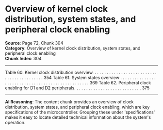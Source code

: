 # Overview of kernel clock distribution, system states, and peripheral clock enabling

**Source**: Page 72, Chunk 304  
**Category**: Overview of kernel clock distribution, system states, and peripheral clock enabling  
**Chunk Index**: 304

---

Table 60. Kernel clock distribution overview. . . . . . . . . . . . . . . . . . . . . . . . . . . . . . . . . . . . . . . . . . . 354
Table 61. System states overview . . . . . . . . . . . . . . . . . . . . . . . . . . . . . . . . . . . . . . . . . . . . . . . . . . 369
Table 62. Peripheral clock enabling for D1 and D2 peripherals. . . . . . . . . . . . . . . . . . . . . . . . . . . . 375

---

**AI Reasoning**: The content chunk provides an overview of clock distribution, system states, and peripheral clock enabling, which are key specifications of the microcontroller. Grouping these under 'specifications' makes it easy to locate detailed technical information about the system's operation.
